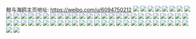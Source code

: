 鲸与海鸥主页地址: https://weibo.com/u/6094750212 
![](https://wx4.sinaimg.cn/mw2000/006EsWWMly1h9715uu955j31sc2ds4qq.jpg) 
![](https://wx4.sinaimg.cn/mw2000/006EsWWMly1h9715wfypqj31sc2ds7wi.jpg) 
![](https://wx4.sinaimg.cn/mw2000/006EsWWMly1h9715ytc4ej31sc2ds7wi.jpg) 
![](https://wx4.sinaimg.cn/mw2000/006EsWWMly1h97174x2j9j31sc2ds4qq.jpg) 
![](https://wx4.sinaimg.cn/mw2000/006EsWWMly1h85rrcwbhuj316o7wdb2d.jpg) 
![](https://wx4.sinaimg.cn/mw2000/006EsWWMly1h85rrprxwqj32c03401kz.jpg) 
![](https://wx4.sinaimg.cn/mw2000/006EsWWMly1h85rrwhlt2j31sc2dsqv6.jpg) 
![](https://wx4.sinaimg.cn/mw2000/006EsWWMly1h85rriiktej31sc2dsb2a.jpg) 
![](https://wx4.sinaimg.cn/mw2000/006EsWWMly1h83q87mmt9j31pu2kse7i.jpg) 
![](https://wx4.sinaimg.cn/mw2000/006EsWWMly1h83q88th3bj31oe2ime6e.jpg) 
![](https://wx4.sinaimg.cn/mw2000/006EsWWMly1h83q8emnj7j32ds1scb2a.jpg) 
![](https://wx4.sinaimg.cn/mw2000/006EsWWMly1h83q8kyxqfj31sc2dsb2a.jpg) 
![](https://wx4.sinaimg.cn/mw2000/006EsWWMly1h7th6z75fgj313y18ux1n.jpg) 
![](https://wx4.sinaimg.cn/mw2000/006EsWWMly1h7nnibwfdxj33401r0u0y.jpg) 
![](https://wx4.sinaimg.cn/mw2000/006EsWWMly1h7nnj65frkj32bz2bzkjm.jpg) 
![](https://wx4.sinaimg.cn/mw2000/006EsWWMly1h7ea9uqlysj30u0140gn4.jpg) 
![](https://wx4.sinaimg.cn/mw2000/006EsWWMly1h7ea9vlh43j32c03407wh.jpg) 
![](https://wx4.sinaimg.cn/mw2000/006EsWWMly1h7ea9wr8s0j32c0340b29.jpg) 
![](https://wx4.sinaimg.cn/mw2000/006EsWWMly1h7eac2j9myj32c0340e81.jpg) 
![](https://wx4.sinaimg.cn/mw2000/006EsWWMly1h76cpp2ho5j31jp229gvq.jpg) 
![](https://wx4.sinaimg.cn/mw2000/006EsWWMly1h76cpwbzo8j31sc2dskjm.jpg) 
![](https://wx4.sinaimg.cn/mw2000/006EsWWMly1h76cq2r6jtj31sc2dskjm.jpg) 
![](https://wx4.sinaimg.cn/mw2000/006EsWWMly1h76cq7j23aj31sc2dsb29.jpg) 
![](https://wx4.sinaimg.cn/mw2000/006EsWWMly1h6kb7kzhv7j31sc2ds14i.jpg) 
![](https://wx4.sinaimg.cn/mw2000/006EsWWMly1h6kb7fuqslj32c0340dnv.jpg) 
![](https://wx4.sinaimg.cn/mw2000/006EsWWMly1h6kb7r4aizj31sc2dsqeg.jpg) 
![](https://wx4.sinaimg.cn/mw2000/006EsWWMly1h6454l0qnxj31fi1wou0x.jpg) 
![](https://wx4.sinaimg.cn/mw2000/006EsWWMly1h6454pfj5pj31aj1q1hdt.jpg) 
![](https://wx4.sinaimg.cn/mw2000/006EsWWMly1h6454ulsobj31ff1wkn88.jpg) 
![](https://wx4.sinaimg.cn/mw2000/006EsWWMly1h64558uaztj32c0340u11.jpg) 
![](https://wx4.sinaimg.cn/mw2000/006EsWWMly1h6455nae44j32c0340npd.jpg) 
![](https://wx4.sinaimg.cn/mw2000/006EsWWMly1h6454foxxsj32c03407wl.jpg) 
![](https://wx4.sinaimg.cn/mw2000/006EsWWMly1h61v07xmtaj32bc334x6r.jpg) 
![](https://wx4.sinaimg.cn/mw2000/006EsWWMly1h61v0eaz5fj31lv27znpd.jpg) 
![](https://wx4.sinaimg.cn/mw2000/006EsWWMly1h61v09kn3bj30u0140k6s.jpg) 
![](https://wx4.sinaimg.cn/mw2000/006EsWWMly1h61v0phuxuj32c0340ke6.jpg) 
![](https://wx4.sinaimg.cn/mw2000/006EsWWMly1h61v123qwsj32c03407wh.jpg) 
![](https://wx4.sinaimg.cn/mw2000/006EsWWMly1h61uzwegx8j32bc3341kx.jpg) 
![](https://wx4.sinaimg.cn/mw2000/006EsWWMly1h5tq3t7l1rj31sc2dsu0x.jpg) 
![](https://wx4.sinaimg.cn/mw2000/006EsWWMly1h5tq3y7xruj31sc2dsx6p.jpg) 
![](https://wx4.sinaimg.cn/mw2000/006EsWWMly1h5tq42tl2dj31sc2dsu0x.jpg) 
![](https://wx4.sinaimg.cn/mw2000/006EsWWMly1h5nxtw1j2oj30u01be465.jpg) 
![](https://wx4.sinaimg.cn/mw2000/006EsWWMly1h5nxtx87w8j30u01bcgud.jpg) 
![](https://wx4.sinaimg.cn/mw2000/006EsWWMly1h5l8krfldpj30u0140wmo.jpg) 
![](https://wx4.sinaimg.cn/mw2000/006EsWWMly1h5l8ks5d3mj30py0ylk1q.jpg) 
![](https://wx4.sinaimg.cn/mw2000/006EsWWMly1h5kd4g8iclj30u0140wm8.jpg) 
![](https://wx4.sinaimg.cn/mw2000/006EsWWMly1h5izc5931aj30u0140n3u.jpg) 
![](https://wx4.sinaimg.cn/mw2000/006EsWWMly1h5izc4jf70j30u0140dlj.jpg) 
![](https://wx4.sinaimg.cn/mw2000/006EsWWMly1h5izc5s9r9j30u0140dll.jpg) 
![](https://wx4.sinaimg.cn/mw2000/006EsWWMly1h5izc6bmpqj30u0140qb4.jpg) 
![](https://wx4.sinaimg.cn/mw2000/006EsWWMly1h4yjn14c27j30u0140amq.jpg) 
![](https://wx4.sinaimg.cn/mw2000/006EsWWMly1h4yjn0shzpj30u0140n9r.jpg) 
![](https://wx4.sinaimg.cn/mw2000/006EsWWMly1h4w55t746cj30u0140wmj.jpg) 
![](https://wx4.sinaimg.cn/mw2000/006EsWWMly1h4vsbkftzjj30u016c0yk.jpg) 
![](https://wx4.sinaimg.cn/mw2000/006EsWWMly1h4vsbjr0mgj30u01407bc.jpg) 
![](https://wx4.sinaimg.cn/mw2000/006EsWWMly1h4leajd05sj31mb219x6p.jpg) 
![](https://wx4.sinaimg.cn/mw2000/006EsWWMly1h4lealavpjj31ns21nx6p.jpg) 
![](https://wx4.sinaimg.cn/mw2000/006EsWWMly1h3fzcjc5b2j31sc2ds4qq.jpg) 
![](https://wx4.sinaimg.cn/mw2000/006EsWWMly1h3fzcp2qzvj31sc2ds7wi.jpg) 
![](https://wx4.sinaimg.cn/mw2000/006EsWWMly1h3borvqtnaj31sc2ds1ky.jpg) 
